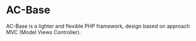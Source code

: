 <h1>AC-Base</h1>

AC-Base is a lighter and flexible PHP framework, design based on approach MVC (Model Views Controller).
